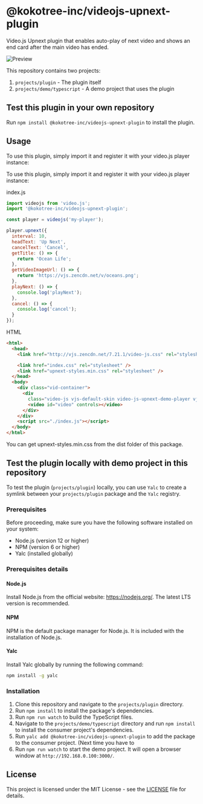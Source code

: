 # @kokotree-inc/videojs-upnext-plugin

Video.js Upnext plugin that enables auto-play of next video and shows an end card after the main video has ended.

![Preview](https://github.com/Kokotree-Inc/videojs-upnext-plugin/blob/1b47bcb78d9c9d320f3424be2845998a32c38c69/assets/images/preview.gif?raw=true)

This repository contains two projects:

1. `projects/plugin` - The plugin itself
2. `projects/demo/typescript` - A demo project that uses the plugin

## Test this plugin in your own repository

Run `npm install @kokotree-inc/videojs-upnext-plugin` to install the plugin.

## Usage

To use this plugin, simply import it and register it with your video.js player instance:

To use this plugin, simply import it and register it with your video.js player instance:

index.js

```javascript
import videojs from 'video.js';
import '@kokotree-inc/videojs-upnext-plugin';

const player = videojs('my-player');

player.upnext({
  interval: 10,
  headText: 'Up Next',
  cancelText: 'Cancel',
  getTitle: () => {
    return 'Ocean Life';
  },
  getVideoImageUrl: () => {
    return 'https://vjs.zencdn.net/v/oceans.png';
  },
  playNext: () => {
    console.log('playNext');
  },
  cancel: () => {
    console.log('cancel');
  }
});
```

HTML

```html
<html>
  <head>
    <link href="http://vjs.zencdn.net/7.21.1/video-js.css" rel="stylesheet" />

    <link href="index.css" rel="stylesheet" />
    <link href="upnext-styles.min.css" rel="stylesheet" />
  </head>
  <body>
    <div class="vid-container">
      <div
        class="video-js vjs-default-skin video-js-upnext-demo-player vjs-fluid video-js-upnext-demo-player-video-dimensions vjs-controls-enabled">
        <video id="video" controls></video>
      </div>
    </div>
    <script src="./index.js"></script>
  </body>
</html>
```

You can get upnext-styles.min.css from the dist folder of this package.

## Test the plugin locally with demo project in this repository

To test the plugin (`projects/plugin`) locally, you can use `Yalc` to create a symlink between your `projects/plugin` package and the `Yalc` registry.

### Prerequisites

Before proceeding, make sure you have the following software installed on your system:

- Node.js (version 12 or higher)
- NPM (version 6 or higher)
- Yalc (installed globally)

### Prerequisites details

#### Node.js

Install Node.js from the official website: https://nodejs.org/. The latest LTS version is recommended.

#### NPM

NPM is the default package manager for Node.js. It is included with the installation of Node.js.

#### Yalc

Install Yalc globally by running the following command:

```bash
npm install -g yalc
```

### Installation

1. Clone this repository and navigate to the `projects/plugin` directory.
2. Run `npm install` to install the package's dependencies.
3. Run `npm run watch` to build the TypeScript files.
4. Navigate to the `projects/demo/typescript` directory and run `npm install` to install the consumer project's dependencies.
5. Run `yalc add @kokotree-inc/videojs-upnext-plugin` to add the package to the consumer project. (Next time you have to
6. Run `npm run watch` to start the demo project. It will open a browser window at `http://192.168.0.100:3000/`.

## License

This project is licensed under the MIT License - see the [LICENSE](LICENSE) file for details.
